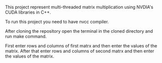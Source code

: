 This project represent multi-threaded matrix multiplication using NVDIA's CUDA libraries in C++.

To run this project you need to have nvcc compiler.

After cloning the repository open the terminal in the cloned directory and run make command.

First enter rows and columns of first matrx and then enter the values of the matrix.
After that enter rows and columns of second matrx and then enter the values of the matrix.